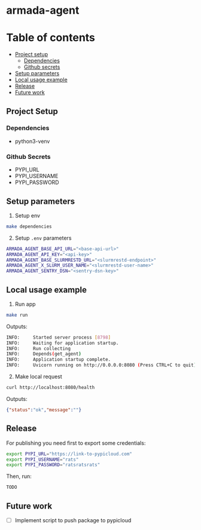 # armada-agent

# Table of contents

- [Project setup](#project-setup)
  - [Dependencies](#dependencies)
  - [Github secrets](#github-secrets)
- [Setup parameters](#setup-parameters)
- [Local usage example](#local-usage-exemple)
- [Release](#release)
- [Future work](#future-work)

## Project Setup

### Dependencies

* python3-venv

### Github Secrets

* PYPI_URL
* PYPI_USERNAME
* PYPI_PASSWORD

## Setup parameters

1. Setup env
  ```bash
  make dependencies
  ```

2. Setup `.env` parameters
  ```bash
  ARMADA_AGENT_BASE_API_URL="<base-api-url>"
  ARMADA_AGENT_API_KEY="<api-key>"
  ARMADA_AGENT_BASE_SLURMRESTD_URL="<slurmrestd-endpoint>"
  ARMADA_AGENT_X_SLURM_USER_NAME="<slurmrestd-user-name>"
  ARMADA_AGENT_SENTRY_DSN="<sentry-dsn-key>"
  ```

## Local usage example

1. Run app
  ```bash
  make run
  ```

Outputs:
  ```bash
  INFO:     Started server process [8798]
  INFO:     Waiting for application startup.
  INFO:     Run collecting
  INFO:     Depends(get_agent)
  INFO:     Application startup complete.
  INFO:     Uvicorn running on http://0.0.0.0:8080 (Press CTRL+C to quit)
  ```

2. Make local request
  ```bash
  curl http://localhost:8080/health
  ```

Outputs:
  ```json
  {"status":"ok","message":""}
  ```

## Release

For publishing you need first to export some credentials:

```bash
export PYPI_URL="https://link-to-pypicloud.com"
export PYPI_USERNAME="rats"
export PYPI_PASSWORD="ratsratsrats"
```

Then, run:

```bash
TODO
```

## Future work

- [ ] Implement script to push package to pypicloud
